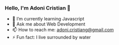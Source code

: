 ### Hello, I'm Adoni Cristian 👋

- 🌱 I’m currently learning Javascript
- 💬 Ask me about Web Development 
- 📫 How to reach me: adoni.cristiang@gmail.com
- ⚡ Fun fact: I live surrounded by water

